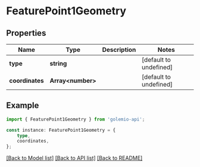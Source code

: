 # FeaturePoint1Geometry


## Properties

Name | Type | Description | Notes
------------ | ------------- | ------------- | -------------
**type** | **string** |  | [default to undefined]
**coordinates** | **Array&lt;number&gt;** |  | [default to undefined]

## Example

```typescript
import { FeaturePoint1Geometry } from 'golemio-api';

const instance: FeaturePoint1Geometry = {
    type,
    coordinates,
};
```

[[Back to Model list]](../README.md#documentation-for-models) [[Back to API list]](../README.md#documentation-for-api-endpoints) [[Back to README]](../README.md)
